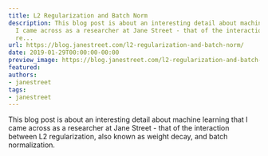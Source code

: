 ```yaml
---
title: L2 Regularization and Batch Norm
description: This blog post is about an interesting detail about machine learningthat
  I came across as a researcher at Jane Street - that of the interaction between L2
  re...
url: https://blog.janestreet.com/l2-regularization-and-batch-norm/
date: 2019-01-29T00:00:00-00:00
preview_image: https://blog.janestreet.com/l2-regularization-and-batch-norm/l2-batch-norm_19b.png
featured:
authors:
- janestreet
tags:
- janestreet
---
```


<p>This blog post is about an interesting detail about machine learning
that I came across as a researcher at Jane Street - that of the 
interaction between L2 regularization, also known as
weight decay, and batch normalization.</p>



